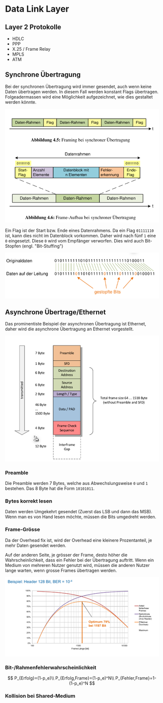 # Data Link Layer



## Layer 2 Protokolle

* HDLC
* PPP
* X.25 / Frame Relay
* MPLS
* ATM

## Synchrone Übertragung

Bei der synchronen Übertragung wird immer gesendet, auch wenn keine Daten übertragen werden. In diesem Fall werden konstant Flags übertragen. Folgeadermassen wird eine Möglichkeit aufgezeichnet, wie dies gestaltet werden könnte.

![image-20220314142758152](res/image-20220314142758152.png) 

Ein Flag ist der Start bzw. Ende eines Datenrahmens. Da ein Flag `01111110` ist, kann dies nicht im Datenblock vorkommen. Daher wird nach fünf `1` eine `0` eingesetzt. Diese `0` wird vom Empfänger verworfen. Dies wird auch Bit-Stopfen (engl. "Bit-Stuffing")

![image-20220314143259305](res/image-20220314143259305.png)

## Asynchrone Übertrage/Ethernet

Das prominentiste Beispiel der asynchronen Übertragung ist Ethernet, daher wird die asynchrone Übertragung an Ethernet vorgestellt.

![image-20220314143912317](res/image-20220314143912317.png)

### Preamble

Die Preamble werden 7 Bytes, welche aus Abwechslungsweise `0` und `1` bestehen. Das 8 Byte hat die Form `10101011`.

### Bytes korrekt lesen

Daten werden Umgekehrt gesendet (Zuerst das LSB und dann das MSB). Wenn man es von Hand lesen möchte, müssen die Bits umgedreht werden.

### Frame-Grösse

Da der Overhead fix ist, wird der Overhead eine kleinere Prozentanteil, je mehr Daten gesendet werden.

Auf der anderen Seite, je grösser der Frame, desto höher die Wahrscheinlichkeit, dass ein Fehler bei der Übertragung auftritt. Wenn ein Medium von mehreren Nutzer genutzt wird, müssen die anderen Nutzer lange warten, wenn grosse Frames übertragen werden.

![image-20220314151752346](res/image-20220314151752346.png)

### Bit-/Rahmenfehlerwahrscheinlichkeit

$$
P_{Erfolg}=(1-p_e)\\
P_{Erfolg,Frame}=(1-p_e)^N\\
P_{Fehler,Frame}=1-(1-p_e)^N
$$

### Kollision bei Shared-Medium